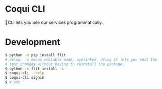 # Coqui CLI

🐸CLI lets you use our services programmatically.

# Development

```bash
$ python -m pip install flit
# Below, -s means editable mode, symlinked. Using it lets you edit the code and
# test changes without having to reinstall the package.
$ python -m flit install -s
$ coqui-cli --help
$ coqui-cli signin
$ # etc
```
